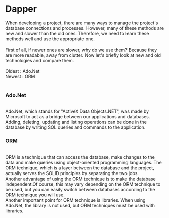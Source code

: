 # Dapper

When developing a project, there are many ways to manage the project's database connections and processes. However, many of these methods are new and slower than the old ones. Therefore, we need to learn these methods well and use the appropriate one.
<br>
<br>
First of all, if newer ones are slower, why do we use them? Because they are more readable, away from clutter. Now let's briefly look at new and old technologies and compare them.
<br> 
<br>
Oldest : Ado.Net 
<br>
Newest : ORM
<br> <br>
<h3> Ado.Net </h3>
<br>
Ado.Net, which stands for "ActiveX Data Objects.NET", was made by Microsoft to act as a bridge between our applications and databases. Adding, deleting, updating and listing operations can be done in the database by writing SQL queries and commands to the application.
<br>
<h3> ORM </h3>
<br>
ORM is a technique that can access the database, make changes to the data and make queries using object-oriented programming languages. The ORM technique, which is a layer between the database and the project, actually serves the SOLID principles by separating the two jobs.
<br>
Another advantage of using the ORM technique is to make the database independent.Of course, this may vary depending on the ORM technique to be used, but you can easily switch between databases according to the ORM technique you will use.
<br>
Another important point for ORM technique is libraries. When using Ado.Net, the library is not used, but ORM techniques must be used with libraries.

